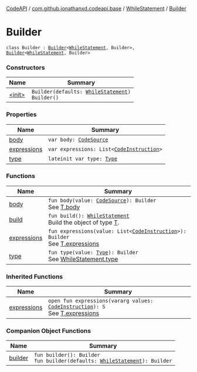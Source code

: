 [CodeAPI](../../../index.md) / [com.github.jonathanxd.codeapi.base](../../index.md) / [WhileStatement](../index.md) / [Builder](.)

# Builder

`class Builder : `[`Builder`](../../-if-expression-holder/-builder/index.md)`<`[`WhileStatement`](../index.md)`, Builder>, `[`Builder`](../../-body-holder/-builder/index.md)`<`[`WhileStatement`](../index.md)`, Builder>`

### Constructors

| Name | Summary |
|---|---|
| [&lt;init&gt;](-init-.md) | `Builder(defaults: `[`WhileStatement`](../index.md)`)`<br>`Builder()` |

### Properties

| Name | Summary |
|---|---|
| [body](body.md) | `var body: `[`CodeSource`](../../../com.github.jonathanxd.codeapi/-code-source/index.md) |
| [expressions](expressions.md) | `var expressions: List<`[`CodeInstruction`](../../../com.github.jonathanxd.codeapi/-code-instruction.md)`>` |
| [type](type.md) | `lateinit var type: `[`Type`](../-type/index.md) |

### Functions

| Name | Summary |
|---|---|
| [body](body.md) | `fun body(value: `[`CodeSource`](../../../com.github.jonathanxd.codeapi/-code-source/index.md)`): Builder`<br>See [T.body](#) |
| [build](build.md) | `fun build(): `[`WhileStatement`](../index.md)<br>Build the object of type [T](#). |
| [expressions](expressions.md) | `fun expressions(value: List<`[`CodeInstruction`](../../../com.github.jonathanxd.codeapi/-code-instruction.md)`>): Builder`<br>See [T.expressions](#) |
| [type](type.md) | `fun type(value: `[`Type`](../-type/index.md)`): Builder`<br>See [WhileStatement.type](../type.md) |

### Inherited Functions

| Name | Summary |
|---|---|
| [expressions](../../-if-expression-holder/-builder/expressions.md) | `open fun expressions(vararg values: `[`CodeInstruction`](../../../com.github.jonathanxd.codeapi/-code-instruction.md)`): S`<br>See [T.expressions](../../-if-expression-holder/-builder/expressions.md) |

### Companion Object Functions

| Name | Summary |
|---|---|
| [builder](builder.md) | `fun builder(): Builder`<br>`fun builder(defaults: `[`WhileStatement`](../index.md)`): Builder` |
